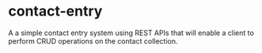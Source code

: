 # contact-entry
A a simple contact entry system using REST APIs that will enable a client to perform CRUD operations on the contact collection.   
